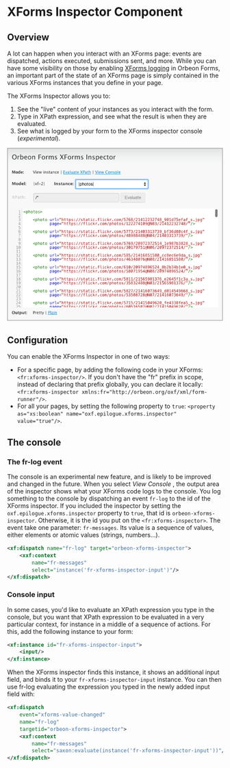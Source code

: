 # XForms Inspector Component

<!-- toc -->

## Overview

A lot can happen when you interact with an XForms page: events are dispatched, actions executed, submissions sent, and more. While you can have some visibility on those by enabling [XForms logging](../../configuration/advanced/xforms-logging.md) in Orbeon Forms, an important part of the state of an XForms page is simply contained in the various XForms instances that you define in your page.

The XForms Inspector allows you to:

1. See the "live" content of your instances as you interact with the form.
2. Type in XPath expression, and see what the result is when they are evaluated.
3. See what is logged by your form to the XForms inspector console (_experimental_).

![](images/xbl-xforms-inspector.png)

## Configuration

You can enable the XForms Inspector in one of two ways:

- For a specific page, by adding the following code in your XForms: `<fr:xforms-inspector/>`. If you don't have the "fr" prefix in scope, instead of declaring that prefix globally, you can declare it locally: `<fr:xforms-inspector xmlns:fr="http://orbeon.org/oxf/xml/form-runner"/>`.
- For all your pages, by setting the following property to `true`:
`<property as="xs:boolean" name="oxf.epilogue.xforms.inspector" value="true"/>`.

## The console

### The fr-log event

The console is an experimental new feature, and is likely to be improved and changed in the future. When you select _View Console_ , the output area of the inspector shows what your XForms code logs to the console. You log something to the console by dispatching an event `fr-log` to the id of the XForms inspector. If you included the inspector by setting the `oxf.epilogue.xforms.inspector` property to `true`, that id is `orbeon-xforms-inspector`. Otherwise, it is the id you put on the `<fr:xforms-inspector>`. The event take one parameter:
`fr-messages`. Its value is a sequence of values, either elements or atomic values (strings, numbers…).

```xml
<xf:dispatch name="fr-log" target="orbeon-xforms-inspector">
    <xxf:context
        name="fr-messages"
        select="instance('fr-xforms-inspector-input')"/>
</xf:dispatch>
```

### Console input

In some cases, you'd like to evaluate an XPath expression you type in the console, but you want that XPath expression to be evaluated in a very particular context, for instance in a middle of a sequence of actions. For this, add the following instance to your form:

```xml
<xf:instance id="fr-xforms-inspector-input">
    <input/>
</xf:instance>
```

When the XForms inspector finds this instance, it shows an additional input field, and binds it to your `fr-xforms-inspector-input` instance. You can then use fr-log evaluating the expression you typed in the newly added input field with:

```xml
<xf:dispatch
    event="xforms-value-changed"
    name="fr-log"
    targetid="orbeon-xforms-inspector">
    <xxf:context
        name="fr-messages"
        select="saxon:evaluate(instance('fr-xforms-inspector-input'))"/>
</xf:dispatch>
```
